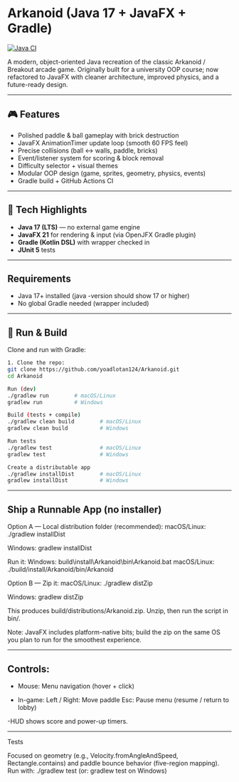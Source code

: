 # Arkanoid (Java 17 + JavaFX + Gradle)

[![Java CI](https://github.com/yoadlotan124/Arkanoid/actions/workflows/ci.yml/badge.svg)](https://github.com/yoadlotan124/Arkanoid/actions/workflows/ci.yml)

A modern, object-oriented Java recreation of the classic Arkanoid / Breakout arcade game. Originally built for a university OOP course; now refactored to JavaFX with cleaner architecture, improved physics, and a future-ready design.

---

## 🎮 Features
- Polished paddle & ball gameplay with brick destruction
- JavaFX AnimationTimer update loop (smooth 60 FPS feel)
- Precise collisions (ball ↔ walls, paddle, bricks)
- Event/listener system for scoring & block removal
- Difficulty selector + visual themes
- Modular OOP design (game, sprites, geometry, physics, events)
- Gradle build + GitHub Actions CI

---

## 🧠 Tech Highlights
- **Java 17 (LTS)** — no external game engine  
- **JavaFX 21** for rendering & input (via OpenJFX Gradle plugin)  
- **Gradle (Kotlin DSL)** with wrapper checked in  
- **JUnit 5** tests

---

## Requirements
- Java 17+ installed (java -version should show 17 or higher)
- No global Gradle needed (wrapper included)

---

## 🚀 Run & Build

Clone and run with Gradle:

```bash
1. Clone the repo:
git clone https://github.com/yoadlotan124/Arkanoid.git
cd Arkanoid

Run (dev)
./gradlew run        # macOS/Linux
gradlew run          # Windows

Build (tests + compile)
./gradlew clean build        # macOS/Linux
gradlew clean build          # Windows

Run tests
./gradlew test               # macOS/Linux
gradlew test                 # Windows

Create a distributable app
./gradlew installDist        # macOS/Linux
gradlew installDist          # Windows
```
---

## Ship a Runnable App (no installer)
Option A — Local distribution folder (recommended):
macOS/Linux:
./gradlew installDist

Windows:
gradlew installDist

Run it:
Windows: build\install\Arkanoid\bin\Arkanoid.bat
macOS/Linux: ./build/install/Arkanoid/bin/Arkanoid

Option B — Zip it:
macOS/Linux:
./gradlew distZip

Windows:
gradlew distZip

This produces build/distributions/Arkanoid.zip. Unzip, then run the script in bin/.

Note: JavaFX includes platform-native bits; build the zip on the same OS you plan to run for the smoothest experience.

---

## Controls:
- Mouse: Menu navigation (hover + click)

- In-game:
    Left / Right: Move paddle
    Esc: Pause menu (resume / return to lobby)

-HUD shows score and power-up timers.

---

Tests

Focused on geometry (e.g., Velocity.fromAngleAndSpeed, Rectangle.contains) and paddle bounce behavior (five-region mapping).
Run with:
./gradlew test (or: gradlew test on Windows)
